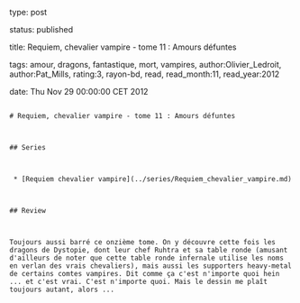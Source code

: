 type: post
status: published
title: Requiem, chevalier vampire - tome 11 : Amours défuntes
tags:  amour,  dragons,  fantastique,  mort,  vampires, author:Olivier_Ledroit, author:Pat_Mills, rating:3, rayon-bd, read, read_month:11, read_year:2012
date: Thu Nov 29 00:00:00 CET 2012
~~~~~~
# Requiem, chevalier vampire - tome 11 : Amours défuntes

## Series

 * [Requiem chevalier vampire](../series/Requiem_chevalier_vampire.md)

## Review

Toujours aussi barré ce onzième tome. On y découvre cette fois les dragons de Dystopie, dont leur chef Ruhtra et sa table ronde (amusant d'ailleurs de noter que cette table ronde infernale utilise les noms en verlan des vrais chevaliers), mais aussi les supporters heavy-metal de certains comtes vampires. Dit comme ça c'est n'importe quoi hein ... et c'est vrai. C'est n'importe quoi. Mais le dessin me plaît toujours autant, alors ...